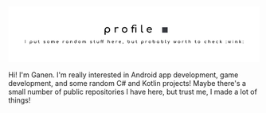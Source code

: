 ![](https://raw.githubusercontent.com/GSculerlor/GSculerlor/master/profile.png)

Hi! I'm Ganen. I'm really interested in Android app development, game development, and some random C# and Kotlin projects! Maybe there's a small number of public repositories I have here, but trust me, I made a lot of things!
